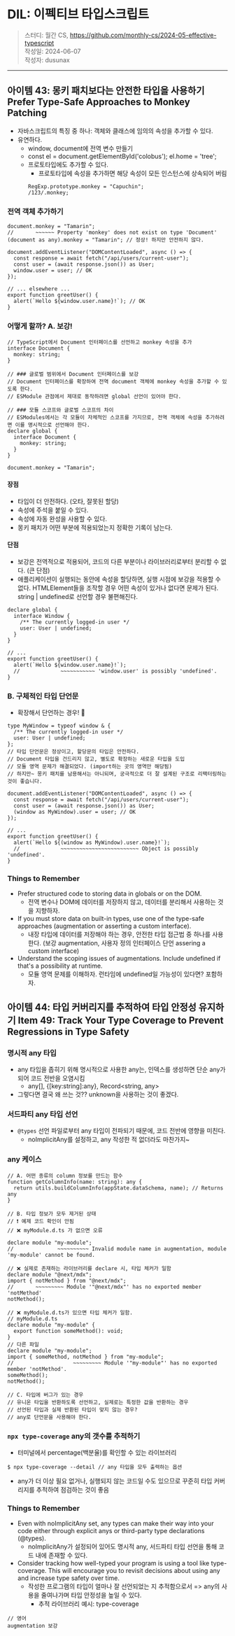 # DIL: 이펙티브 타입스크립트

> 스터디: 월간 CS, https://github.com/monthly-cs/2024-05-effective-typescript  
> 작성일: 2024-06-07  
> 작성자: dusunax

---

## 아이템 43: 몽키 패치보다는 안전한 타입을 사용하기 Prefer Type-Safe Approaches to Monkey Patching

- 자바스크립트의 특징 중 하나: 객체와 클래스에 임의의 속성을 추가할 수 있다.
- 유연하다.
  - window, document에 전역 변수 만들기
  - const el = document.getElementById('colobus'); el.home = 'tree';
  - 프로토타입에도 추가할 수 있다.
    - 프로토타입에 속성을 추가하면 해당 속성이 모든 인스턴스에 상속되어 버림
    ```tsx
    RegExp.prototype.monkey = "Capuchin";
    /123/.monkey;
    ```

### 전역 객체 추가하기

```tsx
document.monkey = "Tamarin";
//       ~~~~~~ Property 'monkey' does not exist on type 'Document'
(document as any).monkey = "Tamarin"; // 정상! 하지만 안전하지 않다.

document.addEventListener("DOMContentLoaded", async () => {
  const response = await fetch("/api/users/current-user");
  const user = (await response.json()) as User;
  window.user = user; // OK
});

// ... elsewhere ...
export function greetUser() {
  alert(`Hello ${window.user.name}!`); // OK
}
```

### 어떻게 할까? A. 보강!

```tsx
// TypeScript에서 Document 인터페이스를 선언하고 monkey 속성을 추가
interface Document {
  monkey: string;
}

// ### 글로벌 범위에서 Document 인터페이스를 보강
// Document 인터페이스를 확장하여 전역 document 객체에 monkey 속성을 추가할 수 있도록 한다.
// ESModule 관점에서 제대로 동작하려면 global 선언이 있어야 한다.

// ### 모듈 스코프와 글로벌 스코프의 차이
// ESModules에서는 각 모듈이 자체적인 스코프를 가지므로, 전역 객체에 속성을 추가하려면 이를 명시적으로 선언해야 한다.
declare global {
  interface Document {
    monkey: string;
  }
}

document.monkey = "Tamarin";
```

#### 장점

- 타입이 더 안전하다. (오타, 잘못된 할당)
- 속성에 주석을 붙일 수 있다.
- 속성에 자동 완성을 사용할 수 있다.
- 몽키 패치가 어떤 부분에 적용되었는지 정확한 기록이 남는다.

#### 단점

- 보강은 전역적으로 적용되어, 코드의 다른 부분이나 라이브러리로부터 분리할 수 없다. (큰 단점)
- 애플리케이션이 실행되는 동안에 속성을 할당하면, 실행 시점에 보강을 적용할 수 없다. HTMLElement들을 조작할 경우 어떤 속성이 있거나 없다면 문제가 된다. string | undefined로 선언할 경우 불편해진다.

```tsx
declare global {
  interface Window {
    /** The currently logged-in user */
    user: User | undefined;
  }
}

// ...
export function greetUser() {
  alert(`Hello ${window.user.name}!`);
  //             ~~~~~~~~~~~ 'window.user' is possibly 'undefined'.
}
```

### B. 구체적인 타입 단언문

- 확장해서 단언하는 경우! 👏

```tsx
type MyWindow = typeof window & {
  /** The currently logged-in user */
  user: User | undefined;
};
// 타입 단언문은 정상이고, 할당문의 타입은 안전하다.
// Document 타입을 건드리지 않고, 별도로 확장하는 새로운 타입을 도입
// 모듈 영역 문제가 해결되었다. (import하는 곳의 영역만 해당됨)
// 하지만~ 몽키 패치를 남용해서는 아니되며, 궁극적으로 더 잘 설계된 구조로 리팩터링하는 것이 좋습니다.

document.addEventListener("DOMContentLoaded", async () => {
  const response = await fetch("/api/users/current-user");
  const user = (await response.json()) as User;
  (window as MyWindow).user = user; // OK
});

// ...
export function greetUser() {
  alert(`Hello ${(window as MyWindow).user.name}!`);
  //             ~~~~~~~~~~~~~~~~~~~~~~~~~ Object is possibly 'undefined'.
}
```

### Things to Remember

- Prefer structured code to storing data in globals or on the DOM.
  - 전역 변수나 DOM에 데이터를 저장하지 않고, 데이터를 분리해서 사용하는 것을 지향하자.
- If you must store data on built-in types, use one of the type-safe approaches (augmentation or asserting a custom interface).
  - 내장 타입에 데이터를 저장해야 하는 경우, 안전한 타입 접근법 중 하나를 사용한다. (보강 augmentation, 사용자 정의 인터페이스 단언 assering a custom interface)
- Understand the scoping issues of augmentations. Include undefined if that's a possibility at runtime.
  - 모듈 영역 문제를 이해하자. 런타임에 undefined일 가능성이 있다면? 포함하자.

## 아이템 44: 타입 커버리지를 추적하여 타입 안정성 유지하기 Item 49: Track Your Type Coverage to Prevent Regressions in Type Safety

### 명시적 any 타입

- any 타입을 좁히기 위해 명시적으로 사용한 any는, 인덱스를 생성하면 단순 any가 되어 코드 전반을 오염시킴
  - any[], {[key:string]:any}, Record<string, any>
- 그렇다면 결국 왜 쓰는 것?? unknown을 사용하는 것이 좋겠다.

### 서드파티 any 타입 선언

- `@types` 선언 파일로부터 any 타입이 전파되기 때문에, 코드 전반에 영향을 미친다.
  - noImplicitAny를 설정하고, any 작성한 적 없더라도 마찬가지~

### any 케이스

```tsx
// A. 어떤 종류의 column 정보를 만드는 함수
function getColumnInfo(name: string): any {
  return utils.buildColumnInfo(appState.dataSchema, name); // Returns any
}

// B. 타입 정보가 모두 제거된 상태
// ❗️ 예제 코드 확인이 안됨
// ❌ myModule.d.ts 가 없으면 오류

declare module "my-module";
//              ~~~~~~~~~~ Invalid module name in augmentation, module 'my-module' cannot be found.

// ❌ 실제로 존재하는 라이브러리를 declare 시, 타입 체커가 일함
declare module "@next/mdx";
import { notMethod } from "@next/mdx";
//       ~~~~~~~~~ Module '"@next/mdx"' has no exported member 'notMethod'
notMethod();

// ❌ myModule.d.ts가 있으면 타입 체커가 일함.
// myModule.d.ts
declare module "my-module" {
  export function someMethod(): void;
}
// 다른 파일
declare module "my-module";
import { someMethod, notMethod } from "my-module";
//                   ~~~~~~~~~ Module '"my-module"' has no exported member 'notMethod'.
someMethod();
notMethod();

// C. 타입에 버그가 있는 경우
// 유니온 타입을 반환하도록 선언하고, 실제로는 특정한 값을 반환하는 경우
// 선언된 타입과 실제 반환된 타입이 맞지 않는 경우?
// any로 단언문을 사용해야 한다.
```

### `npx type-coverage` any의 갯수를 추적하기

- 터미널에서 percentage(백분율)를 확인할 수 있는 라이브러리

```
$ npx type-coverage --detail // any 타입을 모두 출력하는 옵션
```

- any가 더 이상 필요 없거나, 실행되지 않는 코드일 수도 있으므로 꾸준히 타입 커버리지를 추적하여 점검하는 것이 좋음

### Things to Remember

- Even with noImplicitAny set, any types can make their way into your code either through explicit anys or third-party type declarations (@types).
  - noImplicitAny가 설정되어 있어도 명시적 any, 서드파티 타입 선언을 통해 코드 내에 존재할 수 있다.
- Consider tracking how well-typed your program is using a tool like type-coverage. This will encourage you to revisit decisions about using any and increase type safety over time.
  - 작성한 프로그램의 타입이 얼마나 잘 선언되었는 지 추적함으로서 => any의 사용을 줄여나가며 타입 안정성을 높일 수 있다.
    - 추적 라이브러리 예시: type-coverage

```tsx
// 영어
augmentation 보강
```

